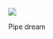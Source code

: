 ![](https://db-feed.s3.us-east-1.amazonaws.com/next-s3-uploads/6e17a5bb-8490-428a-9546-ef5ef520c091/gif-2022-12-31_17-01-59%25402x.gif)

Pipe dream